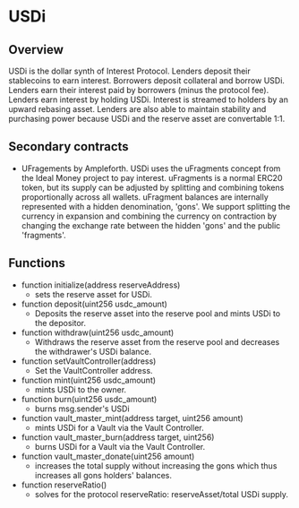 # USDi

## Overview
USDi is the dollar synth of Interest Protocol. Lenders deposit their stablecoins to earn interest. Borrowers deposit collateral and borrow USDi. Lenders earn their interest paid by borrowers (minus the protocol fee). Lenders earn interest by holding USDi. Interest is streamed to holders by an upward rebasing asset. Lenders are also able to maintain stability and purchasing power because USDi and the reserve asset are convertable 1:1.

## Secondary contracts
* UFragements by Ampleforth. USDi uses the uFragments concept from the Ideal Money project to pay interest. uFragments is a normal ERC20 token, but its supply can be adjusted by splitting and combining tokens proportionally across all wallets. uFragment balances are internally represented with a hidden denomination, 'gons'. We support splitting the currency in expansion and combining the currency on contraction by changing the exchange rate between the hidden 'gons' and the public 'fragments'.

## Functions
* function initialize(address reserveAddress)
    * sets the reserve asset for USDi.
* function deposit(uint256 usdc_amount)
    * Deposits the reserve asset into the reserve pool and mints USDi to the depositor.
* function withdraw(uint256 usdc_amount)
    * Withdraws the reserve asset from the reserve pool and decreases the withdrawer's USDi balance.
* function setVaultController(address)
    * Set the VaultController address. 
* function mint(uint256 usdc_amount)
    * mints USDi to the owner.
* function burn(uint256 usdc_amount)
    * burns msg.sender's USDi
* function vault_master_mint(address target, uint256 amount)
    * mints USDi for a Vault via the Vault Controller.
* function vault_master_burn(address target, uint256)
    * burns USDi for a Vault via the Vault Controller. 
* function vault_master_donate(uint256 amount)
    * increases the total supply without increasing the gons which thus increases all gons holders' balances.
* function reserveRatio()
    * solves for the protocol reserveRatio: reserveAsset/total USDi supply. 


